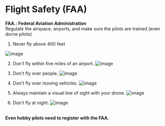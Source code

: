 # Flight Safety (FAA)

**FAA.:  Federal Aviation Administration**<br>
Regulate the airspace, airports, and make sure the pilots are trained (even dorne pilots)<br>

1. Never fly above 400 feet

![image](https://github.com/ions29/cpp-reading-material/assets/127531384/49418448-18c1-4633-9317-a9ffacd1997f)

2. Don't fly within five miles of an airport.
![image](https://github.com/ions29/cpp-reading-material/assets/127531384/fed237af-2376-43fa-ad7b-71c1df0c2dde)


3. Don't fly over people.
![image](https://github.com/ions29/cpp-reading-material/assets/127531384/b06564e6-bc13-4971-b841-91d191d95397)

4. Don't fly over moving vehicles.
![image](https://github.com/ions29/cpp-reading-material/assets/127531384/baed294a-a8d4-4282-a3e4-472e0c3c7c7c)


5. Always maintain a visual line of sight with your drone.
![image](https://github.com/ions29/cpp-reading-material/assets/127531384/007fb97e-a09e-4723-81db-1334b41e0bd9)

6. Don't fly at night.
![image](https://github.com/ions29/cpp-reading-material/assets/127531384/ac5286cb-65a1-4aa4-a3b6-051f3c6dc95a)



<br>**Even hobby pilots need to register with the FAA.**
